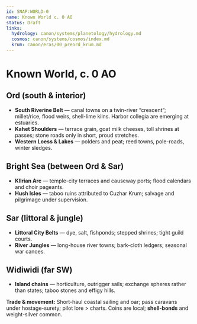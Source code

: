 ```yaml
---
id: SNAP:WORLD-0
name: Known World c. 0 AO
status: Draft
links:
  hydrology: canon/systems/planetology/hydrology.md
  cosmos: canon/systems/cosmos/index.md
  krum: canon/eras/00_preord_krum.md
---
```


# Known World, c. 0 AO

## Ord (south & interior)
- **South Riverine Belt** — canal towns on a twin-river “crescent”; millet/rice, flood weirs, shell-lime kilns. Harbor collegia are emerging at estuaries.  
- **Kahet Shoulders** — terrace grain, goat milk cheeses, toll shrines at passes; stone roads only in short, proud stretches.  
- **Western Loess & Lakes** — polders and peat; reed towns, pole-roads, winter sledges.

## Bright Sea (between Ord & Sar)
- **Kllrian Arc** — temple-city terraces and causeway ports; flood calendars and choir pageants.  
- **Hush Isles** — taboo ruins attributed to Cuzhar Krum; salvage and pilgrimage under supervision.

## Sar (littoral & jungle)
- **Littoral City Belts** — dye, salt, fishponds; stepped shrines; tight guild courts.  
- **River Jungles** — long-house river towns; bark-cloth ledgers; seasonal war canoes.

## Widiwidi (far SW)
- **Island chains** — horticulture, outrigger sails; exchange spheres rather than states; taboo stones and effigy hills.

**Trade & movement:** Short-haul coastal sailing and oar; pass caravans under hostage-surety; pilot lore > charts. Coins are local; **shell-bonds** and weight-silver common.
